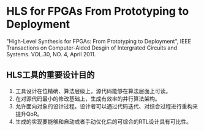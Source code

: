 # HLS for FPGAs From Prototyping to Deployment

"High-Level Synthesis for FPGAs: From Prototyping to Deployment", IEEE Transactions on Computer-Aided Desgin of Intergrated Circuits and Systems. VOL.30, NO. 4, April 2011.

## HLS工具的重要设计目的

1. 工具设计在位精确、算法层级上，源代码能够在算法层面上可读。
2. 在对源代码最小的修改基础上，生成有效率的并行算法架构。
3. 允许面向对象的设计过程。设计者可以通过代码迭代、对综合过程进行重构来提升QoR。
4. 生成的实现要能够和自动或者手动优化后的可综合的RTL设计具有可比性。

